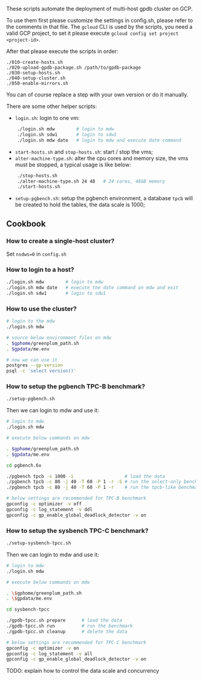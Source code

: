 These scripts automate the deployment of multi-host gpdb cluster on GCP.

To use them first please customize the settings in config.sh, please refer to
the comments in that file.  The `gcloud` CLI is used by the scripts, you need a
valid GCP project, to set it please execute `gcloud config set project
<project-id>`.

After that please execute the scripts in order:

    ./010-create-hosts.sh
    ./020-upload-gpdb-package.sh /path/to/gpdb-package
    ./030-setup-hosts.sh
    ./040-setup-cluster.sh
    ./050-enable-mirrors.sh

You can of course replace a step with your own version or do it manually.

There are some other helper scripts:
- `login.sh`: login to one vm:
```sh
    ./login.sh mdw        # login to mdw
    ./login.sh sdw1       # login to sdw1
    ./login.sh mdw date   # login to mdw and execute date command
```
- `start-hosts.sh` and `stop-hosts.sh`: start / stop the vms;
- `alter-machine-type.sh`: alter the cpu cores and memory size, the vms must be
  stopped, a typical usage is like below:
```sh
    ./stop-hosts.sh
    ./alter-machine-type.sh 24 48   # 24 cores, 48GB memory
    ./start-hosts.sh
```
- `setup-pgbench.sh`: setup the pgbench environment, a database `tpcb` will be
  created to hold the tables, the data scale is 1000;

## Cookbook

### How to create a single-host cluster?

Set `nsdws=0` in `config.sh`

### How to login to a host?

```sh
./login.sh mdw        # login to mdw
./login.sh mdw date   # execute the date command on mdw and exit
./login.sh sdw1       # login to sdw1
```

### How to use the cluster?

```sh
# login to the mdw
./login.sh mdw

# source below environment files on mdw
. $gphome/greenplum_path.sh
. $gpdata/me.env

# now we can use it
postgres --gp-version
psql -c 'select version()'
```

### How to setup the pgbench TPC-B benchmark?

```sh
./setup-pgbench.sh
```

Then we can login to mdw and use it:

```sh
# login to mdw
./login.sh mdw

# execute below commands on mdw

. $gphome/greenplum_path.sh
. $gpdata/me.env

cd pgbench.6x

./pgbench tpcb -s 1000 -i                   # load the data
./pgbench tpcb -c 80 -j 40 -T 60 -P 1 -r -S # run the select-only benchmark
./pgbench tpcb -c 80 -j 40 -T 60 -P 1 -r    # run the tpcb-like benchmark

# below settings are recommended for TPC-B benchmark
gpconfig -c optimizer -v off
gpconfig -c log_statement -v ddl
gpconfig -c gp_enable_global_deadlock_detector -v on
```

### How to setup the sysbench TPC-C benchmark?

```sh
./setup-sysbench-tpcc.sh
```

Then we can login to mdw and use it:

```sh
# login to mdw
./login.sh mdw

# execute below commands on mdw

. \$gphome/greenplum_path.sh
. \$gpdata/me.env

cd sysbench-tpcc

./gpdb-tpcc.sh prepare      # load the data
./gpdb-tpcc.sh run          # run the benchmark
./gpdb-tpcc.sh cleanup      # delete the data

# below settings are recommended for TPC-C benchmark
gpconfig -c optimizer -v on
gpconfig -c log_statement -v all
gpconfig -c gp_enable_global_deadlock_detector -v on
```

TODO: explain how to control the data scale and concurrency
